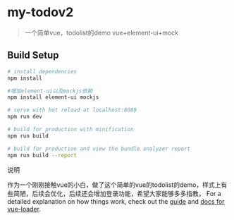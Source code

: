 # my-todov2

> 一个简单vue，todolist的demo
vue+element-ui+mock
## Build Setup

``` bash
# install dependencies
npm install

#增加element-ui以及mockjs依赖
npm install element-ui mockjs

# serve with hot reload at localhost:8089
npm run dev

# build for production with minification
npm run build

# build for production and view the bundle analyzer report
npm run build --report
```
说明

作为一个刚刚接触vue的小白，做了这个简单的vue的todolist的demo，样式上有些简陋，后续会优化，后续还会增加登录功能，希望大家能够多多指教。
For a detailed explanation on how things work, check out the [guide](http://vuejs-templates.github.io/webpack/) and [docs for vue-loader](http://vuejs.github.io/vue-loader).
